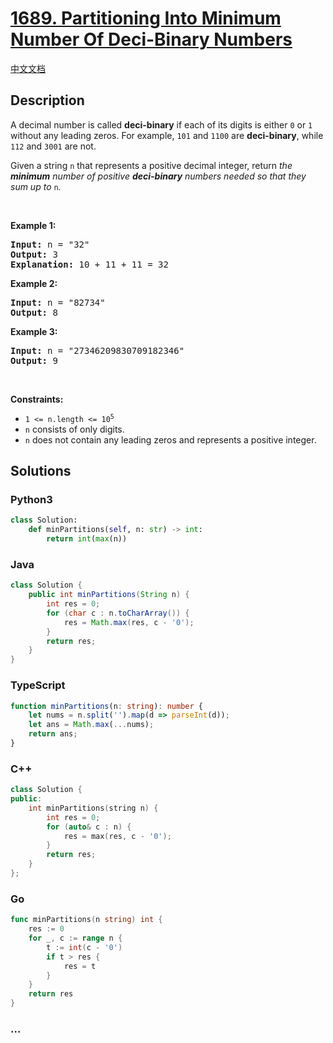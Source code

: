 # [1689. Partitioning Into Minimum Number Of Deci-Binary Numbers](https://leetcode.com/problems/partitioning-into-minimum-number-of-deci-binary-numbers)

[中文文档](/solution/1600-1699/1689.Partitioning%20Into%20Minimum%20Number%20Of%20Deci-Binary%20Numbers/README.md)

## Description

<p>A decimal number is called <strong>deci-binary</strong> if each of its digits is either <code>0</code> or <code>1</code> without any leading zeros. For example, <code>101</code> and <code>1100</code> are <strong>deci-binary</strong>, while <code>112</code> and <code>3001</code> are not.</p>

<p>Given a string <code>n</code> that represents a positive decimal integer, return <em>the <strong>minimum</strong> number of positive <strong>deci-binary</strong> numbers needed so that they sum up to </em><code>n</code><em>.</em></p>

<p>&nbsp;</p>
<p><strong class="example">Example 1:</strong></p>

<pre>
<strong>Input:</strong> n = &quot;32&quot;
<strong>Output:</strong> 3
<strong>Explanation:</strong> 10 + 11 + 11 = 32
</pre>

<p><strong class="example">Example 2:</strong></p>

<pre>
<strong>Input:</strong> n = &quot;82734&quot;
<strong>Output:</strong> 8
</pre>

<p><strong class="example">Example 3:</strong></p>

<pre>
<strong>Input:</strong> n = &quot;27346209830709182346&quot;
<strong>Output:</strong> 9
</pre>

<p>&nbsp;</p>
<p><strong>Constraints:</strong></p>

<ul>
	<li><code>1 &lt;= n.length &lt;= 10<sup>5</sup></code></li>
	<li><code>n</code> consists of only digits.</li>
	<li><code>n</code> does not contain any leading zeros and represents a positive integer.</li>
</ul>

## Solutions

<!-- tabs:start -->

### **Python3**

```python
class Solution:
    def minPartitions(self, n: str) -> int:
        return int(max(n))
```

### **Java**

```java
class Solution {
    public int minPartitions(String n) {
        int res = 0;
        for (char c : n.toCharArray()) {
            res = Math.max(res, c - '0');
        }
        return res;
    }
}
```

### **TypeScript**

```ts
function minPartitions(n: string): number {
    let nums = n.split('').map(d => parseInt(d));
    let ans = Math.max(...nums);
    return ans;
}
```

### **C++**

```cpp
class Solution {
public:
    int minPartitions(string n) {
        int res = 0;
        for (auto& c : n) {
            res = max(res, c - '0');
        }
        return res;
    }
};
```

### **Go**

```go
func minPartitions(n string) int {
	res := 0
	for _, c := range n {
		t := int(c - '0')
		if t > res {
			res = t
		}
	}
	return res
}
```

### **...**

```

```

<!-- tabs:end -->
